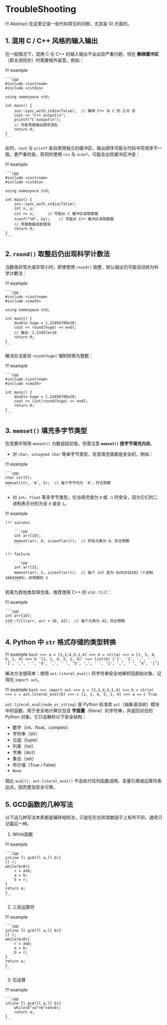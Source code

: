 # TroubleShooting

!!! Abstract
    在这里记录一些代码常见的问题，尤其是 OI 方面的。

## 1. 混用 C / C++ 风格的输入输出

在一般情况下，混用 C 与 C++ 的输入输出不会出现严重问题，但在 **解绑缓冲区**（即关闭同步）时需要格外留意，例如：

!!! example

    ```cpp
    #include <iostream>
    #include <cstdio>

    using namespace std;

    int main() {
        ios::sync_with_stdio(false);  // 解绑 C++ 与 C 的 I/O 流
        cout << "C++ output\n";
        printf("C output\n");
        // 可能导致输出顺序混乱
        return 0;
    }
    ```

此时，`cout` 与 `printf` 各自使用独立的缓冲区，输出顺序可能与代码书写顺序不一致。更严重的是，若同时使用 `cin` 与 `scanf`，可能会出现缓冲区冲突：

!!! example

    ```cpp
    #include <iostream>
    #include <cstdio>
    
    using namespace std;

    int main() {
        ios::sync_with_stdio(false);
        int x, y;
        cin >> x;      // 可能从 C 缓冲区读取数据
        scanf("%d", &y);    // 可能从 C++ 缓冲区读取数据
        // 导致数据读取错误
        return 0;
    }
    ```

## 2. `round()` 取整后仍出现科学计数法

当数值非常大或非常小时，即使使用 `round()` 取整，默认输出仍可能自动转为科学计数法：

!!! example

    ```cpp
    #include <iostream>
    #include <cmath>

    using namespace std;

    int main() {
        double huge = 1.23456789e20;
        cout << round(huge) << endl;  
        // 输出：1.23457e+20
        return 0;
    }
    ```

解决办法是将 `round(huge)` 强制转换为整数：

!!! example

    ```cpp
    #include <iostream>
    #include <cmath>

    int main() {
        double huge = 1.23456789e20;
        cout << (int)round(huge) << endl;  
        return 0;
    }
    ```

## 3. `memset()` 填充多字节类型

在竞赛中常用 `memset()` 为数组赋初值，但需注意 **`memset()` 按字节填充内存**。

- 对 `char`、`unsigned char` 等单字节类型，任意填充值都是安全的，例如：

!!! example

    ```cpp
    char str[5];
    memset(str, 'A', 5);  // 每个字节均为 'A'，符合预期
    ```

- 对 `int`、`float` 等多字节类型，仅当填充值为 `0` 或 `-1` 时安全，因为它们的二进制表示分别为全 `0` 或全 `1`。

!!! example

    !!! success

        ```cpp
        int arr[10];
        memset(arr, 0, sizeof(arr));  // 所有元素为 0，符合预期
        ```

    !!! failure

        ```cpp
        int arr[3];
        memset(arr, 1, sizeof(arr));  // 每个 int 变为 0x01010101（十进制 16843009），非预期的 1
        ```

若需为其他类型填充值，推荐使用 C++ 的 `std::fill`：

!!! example

    ```cpp
    int arr[10];
    std::fill(arr, arr + 10, 42);  // 每个元素为 42，符合预期
    ```

## 4. Python 中 `str` 格式存储的类型转换

!!! example
    ```bash
    >>> a = [1,1,4,5,1,4]
    >>> b = str(a)
    >>> a
    [1, 1, 4, 5, 1, 4]
    >>> b
    '[1, 1, 4, 5, 1, 4]'
    >>> list(b)
    ['[', '1', ',', ' ', '1', ',', ' ', '4', ',', ' ', '5', ',', ' ', '1', ',', ' ', '4', ']']
    ```

解决方法很简单：使用 `ast.literal_eval()` 将字符串安全地解析回原始对象，记得先 `import ast`。

!!! example
    ```bash
    >>> import ast
    >>> a = [1,1,4,5,1,4]
    >>> b = str(a)
    >>> c = ast.literal_eval(b)
    >>> c
    [1, 1, 4, 5, 1, 4]
    >>> a == c
    True
    ```

`ast.literal_eval(node_or_string)` 是 Python 标准库 `ast`（抽象语法树）模块中的函数，用于安全地计算仅包含 **字面量**（literal）的字符串，并返回对应的 Python 对象。它只会解析以下安全结构：

- 数字（int、float、complex）
- 字符串（str）
- 元组（tuple）
- 列表（list）
- 字典（dict）
- 集合（set）
- 布尔值（True / False）
- `None`

相比 `eval()`，`ast.literal_eval()` 不会执行任何函数调用、变量引用或运算符表达式，因而更加安全可靠。

## 5. GCD函数的几种写法

以下这几种写法本质都是辗转相除法，只是在形式和常数因子上有所不同，通常只记最后一种。

1. While函数

!!! example

    ```cpp
    inline ll gcd(ll a,ll b){
    ll r;
    while(b>0){
        r = a%b;
        a = b;
        b = r;
    }
    return a;
    }
    ```

2. 三目运算符

!!! example

    ```cpp
    inline ll gcd(ll a,ll b){
    ll r;
    while(b>0){
        r = a%b;
        a = b;
        b = r;
    }
    return a;
    }
    ```

3. 位运算

!!! example

    ```cpp
    inline ll gcd(ll a,ll b){
        while(b^=a^=b^=a%=b);
        return a;
    }
    ```

